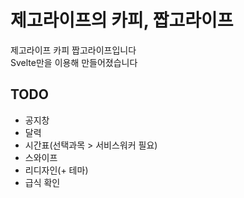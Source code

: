 # 제고라이프의 카피, 짭고라이프

제고라이프 카피 짭고라이프입니다\
Svelte만을 이용해 만들어졌습니다

## TODO

- 공지창
- 달력
- 시간표(선택과목 > 서비스워커 필요)
- 스와이프
- 리디자인(+ 테마)
- 급식 확인
